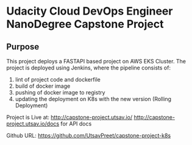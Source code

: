 # Udacity Cloud DevOps Engineer NanoDegree Capstone Project 

## Purpose 

This project deploys a FASTAPI based project on AWS EKS Cluster. The project is deployed using Jenkins, where the pipeline consists of:

1. lint of project code and dockerfile 
2. build of docker image 
3. pushing of docker image to registry 
4. updating the deployment on K8s with the new version (Rolling Deployment)

Project is Live at: http://capstone-project.utsav.io/ 
http://capstone-project.utsav.io/docs for API docs

Github URL: https://github.com/UtsavPreet/capstone-project-k8s 
